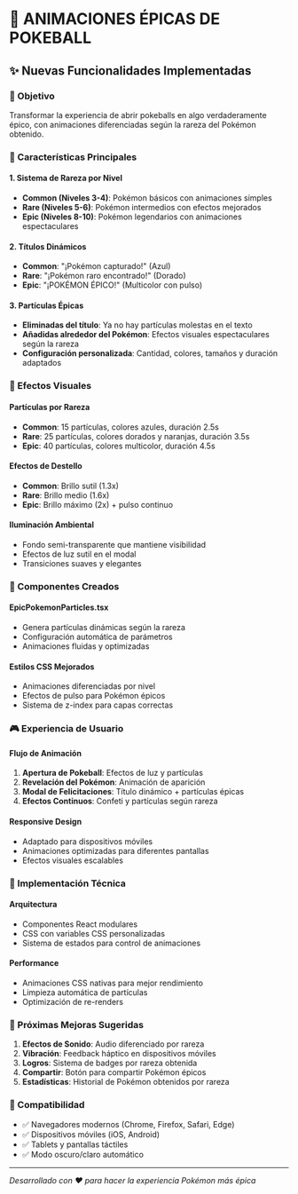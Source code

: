 # 🎉 ANIMACIONES ÉPICAS DE POKEBALL

## ✨ Nuevas Funcionalidades Implementadas

### 🎯 Objetivo
Transformar la experiencia de abrir pokeballs en algo verdaderamente épico, con animaciones diferenciadas según la rareza del Pokémon obtenido.

### 🌟 Características Principales

#### 1. **Sistema de Rareza por Nivel**
- **Common (Niveles 3-4)**: Pokémon básicos con animaciones simples
- **Rare (Niveles 5-6)**: Pokémon intermedios con efectos mejorados
- **Epic (Niveles 8-10)**: Pokémon legendarios con animaciones espectaculares

#### 2. **Títulos Dinámicos**
- **Common**: "¡Pokémon capturado!" (Azul)
- **Rare**: "¡Pokémon raro encontrado!" (Dorado)
- **Epic**: "¡POKÉMON ÉPICO!" (Multicolor con pulso)

#### 3. **Partículas Épicas**
- **Eliminadas del título**: Ya no hay partículas molestas en el texto
- **Añadidas alrededor del Pokémon**: Efectos visuales espectaculares según la rareza
- **Configuración personalizada**: Cantidad, colores, tamaños y duración adaptados

### 🎨 Efectos Visuales

#### **Partículas por Rareza**
- **Common**: 15 partículas, colores azules, duración 2.5s
- **Rare**: 25 partículas, colores dorados y naranjas, duración 3.5s
- **Epic**: 40 partículas, colores multicolor, duración 4.5s

#### **Efectos de Destello**
- **Common**: Brillo sutil (1.3x)
- **Rare**: Brillo medio (1.6x)
- **Epic**: Brillo máximo (2x) + pulso continuo

#### **Iluminación Ambiental**
- Fondo semi-transparente que mantiene visibilidad
- Efectos de luz sutil en el modal
- Transiciones suaves y elegantes

### 🔧 Componentes Creados

#### **EpicPokemonParticles.tsx**
- Genera partículas dinámicas según la rareza
- Configuración automática de parámetros
- Animaciones fluidas y optimizadas

#### **Estilos CSS Mejorados**
- Animaciones diferenciadas por nivel
- Efectos de pulso para Pokémon épicos
- Sistema de z-index para capas correctas

### 🎮 Experiencia de Usuario

#### **Flujo de Animación**
1. **Apertura de Pokeball**: Efectos de luz y partículas
2. **Revelación del Pokémon**: Animación de aparición
3. **Modal de Felicitaciones**: Título dinámico + partículas épicas
4. **Efectos Continuos**: Confeti y partículas según rareza

#### **Responsive Design**
- Adaptado para dispositivos móviles
- Animaciones optimizadas para diferentes pantallas
- Efectos visuales escalables

### 🚀 Implementación Técnica

#### **Arquitectura**
- Componentes React modulares
- CSS con variables CSS personalizadas
- Sistema de estados para control de animaciones

#### **Performance**
- Animaciones CSS nativas para mejor rendimiento
- Limpieza automática de partículas
- Optimización de re-renders

### 🎯 Próximas Mejoras Sugeridas

1. **Efectos de Sonido**: Audio diferenciado por rareza
2. **Vibración**: Feedback háptico en dispositivos móviles
3. **Logros**: Sistema de badges por rareza obtenida
4. **Compartir**: Botón para compartir Pokémon épicos
5. **Estadísticas**: Historial de Pokémon obtenidos por rareza

### 📱 Compatibilidad

- ✅ Navegadores modernos (Chrome, Firefox, Safari, Edge)
- ✅ Dispositivos móviles (iOS, Android)
- ✅ Tablets y pantallas táctiles
- ✅ Modo oscuro/claro automático

---

*Desarrollado con ❤️ para hacer la experiencia Pokémon más épica*
